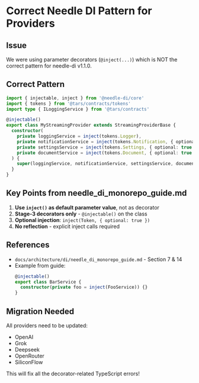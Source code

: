 # Correct Needle DI Pattern for Providers

## Issue
We were using parameter decorators (`@inject(...)`) which is NOT the correct pattern for needle-di v1.1.0.

## Correct Pattern

```typescript
import { injectable, inject } from '@needle-di/core'
import { tokens } from '@tars/contracts/tokens'
import type { ILoggingService } from '@tars/contracts'

@injectable()
export class MyStreamingProvider extends StreamingProviderBase {
  constructor(
    private loggingService = inject(tokens.Logger),
    private notificationService = inject(tokens.Notification, { optional: true }),
    private settingsService = inject(tokens.Settings, { optional: true }),
    private documentService = inject(tokens.Document, { optional: true })
  ) {
    super(loggingService, notificationService, settingsService, documentService)
  }
}
```

## Key Points from needle_di_monorepo_guide.md

1. **Use `inject()` as default parameter value**, not as decorator
2. **Stage-3 decorators only** - `@injectable()` on the class
3. **Optional injection**: `inject(Token, { optional: true })`
4. **No reflection** - explicit inject calls required

## References

- `docs/architecture/di/needle_di_monorepo_guide.md` - Section 7 & 14
- Example from guide:
  ```typescript
  @injectable()
  export class BarService {
    constructor(private foo = inject(FooService)) {}
  }
  ```

## Migration Needed

All providers need to be updated:
- OpenAI
- Grok
- Deepseek
- OpenRouter
- SiliconFlow

This will fix all the decorator-related TypeScript errors!
